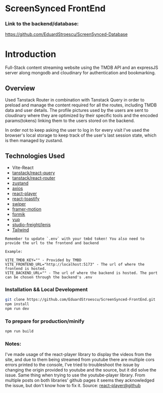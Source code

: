# ScreenSynced FrontEnd

### Link to the backend/database:

https://github.com/EduardStroescu/ScreenSynced-Database

# Introduction

Full-Stack content streaming website using the TMDB API and an expressJS server along mongodb and cloudinary for authentication and bookmarking.

## Overview

Used Tanstack Router in combination with Tanstack Query in order to preload and manage the content required for all the routes, including TMDB data and user details. The profile pictures used by the users are sent to cloudinary where they are optimized by their specific tools and the encoded params(tokens) linking them to the users stored on the backend.

In order not to keep asking the user to log in for every visit I've used the browser's local storage to keep track of the user's last session state, which is then managed by zustand.

## Technologies Used

- Vite-React
- [tanstack/react-query](https://github.com/TanStack/query)
- [tanstack/react-router](https://github.com/TanStack/router)
- [zustand](https://github.com/pmndrs/zustand)
- [axios](https://github.com/axios/axios)
- [react-player](https://github.com/cookpete/react-player)
- [react-toastify](https://github.com/fkhadra/react-toastify)
- [swiper](https://github.com/nolimits4web/Swiper)
- [framer-motion](https://github.com/framer/motion)
- [formik](https://github.com/jaredpalmer/formik)
- [yup](https://github.com/jquense/yup)
- [studio-freight/lenis](https://github.com/studio-freight/lenis)
- [Tailwind](https://tailwindcss.com/)

```
Remember to update `.env` with your tmbd token! You also need to provide the url to the frontend and backend

Example:

VITE_TMDB_KEY="" - Provided by TMBD
VITE_FRONTEND_URL="http://localhost:5173" - The url of where the frontend is hosted.
VITE_BACKEND_URL="" - The url of where the backend is hosted. The port can be chosen through the backend's .env
```

### Installation && Local Development

```bash
git clone https://github.com/EduardStroescu/ScreenSynced-FrontEnd.git
npm install
npm run dev
```

### To prepare for production/minify

```bash
npm run build
```

### Notes:

I've made usage of the react-player library to display the videos from the site, and due to them being streamed from youtube there are multiple cors errors printed to the console, I've tried to troubleshoot the issue by changing the origin provided to youtube and the source, but it did solve the issue. Same thing when trying to use the youtube-player library. From multiple posts on both libraries' github pages it seems they acknowledged the issue, but don't know how to fix it.
Source: [react-player@github](https://github.com/cookpete/react-player/issues/508#issuecomment-454426112)
